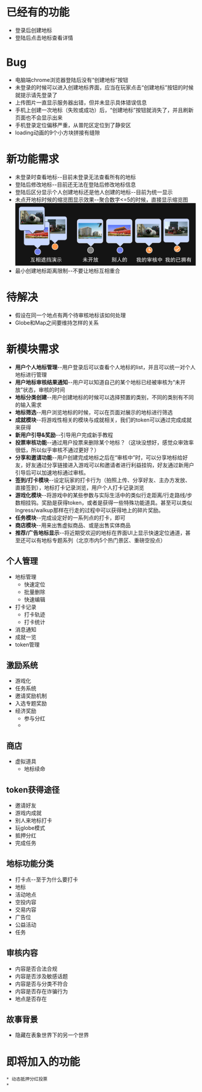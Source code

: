 # 已经有的功能
* 登录后创建地标
* 登陆后点击地标查看详情
# Bug
* 电脑端chrome浏览器登陆后没有“创建地标”按钮
* 未登录的时候可以进入创建地标界面，应当在玩家点击“创建地标”按钮的时候就提示请先登录了
* 上传图片一直显示服务器出错，但并未显示具体错误信息
* 手机上创建一次地标（失败或成功）后，“创建地标”按钮就消失了，并且刷新页面也不会显示出来
* 手机登录定位偏移严重，从普陀区定位到了静安区
* loading动画的9个小方块拼接有缝隙

# 新功能需求
* 未登录时查看地标--目前未登录无法查看所有的地标
* 登陆后修改地标--目前还无法在登陆后修改地标信息
* 登陆后区分显示个人创建地标还是他人创建的地标--目前为统一显示
* 未点开地标时候的缩览图显示效果--聚合数字<=5的时候，直接显示缩览图
  ![标记点类型](../image/地标签到打卡/point.png)
* 最小创建地标距离限制--不要让地标互相重合

# 待解决
* 假设在同一个地点有两个待审核地标该如何处理
* Globe和Map之间要维持怎样的关系

# 新模块需求
* **用户个人地标管理**--用户登录后可以查看个人地标的list，并且可以统一对个人地标进行管理
* **用户地标审核结果通知**--用户可以知道自己的某个地标已经被审核为“未开放”状态，审核的时间
* **地标分类创建**--用户创建地标的时候可以选择预置的类别，不同的类别有不同的输入需求
* **地标筛选**--用户浏览地标的时候，可以在页面对展示的地标进行筛选
* **成就模块**--将游戏性相关的模块与成就相关，我们的token可以通过完成成就来获得
* **新用户引导&奖励**--引导用户完成新手教程
* **投票审核功能**--通过用户投票来删除某个地标？（这块没想好，感觉众审效率很低，所以似乎审核不通过更好？）
* **分享和邀请功能**--用户创建完成地标之后在“审核中”时，可以分享地标给好友，好友通过分享链接进入游戏可以和邀请者进行利益挂钩，好友通过新用户引导后可以加速地标通过审核。
* **签到/打卡模块**--设定玩家的打卡行为（拍照上传、分享好友、主办方发放、直接签到），地标打卡记录浏览，用户个人打卡记录浏览
* **游戏化模块**--将游戏中的某些参数与实际生活中的类似行走距离/行走路线/步数相挂钩。奖励是获得token，或者是获得一些特殊功能道具。甚至可以类似Ingress/walkup那样在行走的过程中可以获得地上的碎片奖励。
* **任务模块**--完成设定好的一系列点的打卡，即可
* **商店模块**--用来出售虚拟商品、或是出售实体商品
* **推荐/广告地标显示**--将近期受欢迎的地标在界面UI上显示快速定位通道，甚至还可以有地标专题系列（北京市内5个热门景区、重磅空投点）

## 个人管理
* 地标管理
    * 快速定位
    * 批量删除
    * 快速编辑
* 打卡记录
    * 打卡轨迹
    * 打卡统计
* 消息通知
* 成就一览
* token管理

## 激励系统
* 游戏化
* 任务系统
* 邀请奖励机制
* 入选专题奖励
* 经济奖励
    * 参与分红
    * 

## 商店
* 虚拟道具
    * 地标续命
## token获得途径
* 邀请好友
* 游戏内成就
* 别人来地标打卡
* 玩globe模式
* 抵押分红
* 完成任务

## 地标功能分类
* 打卡点--至于为什么要打卡
* 地标
* 活动地点
* 空投内容
* 交易内容
* 广告位
* 公益活动
* 任务

## 审核内容
* 内容是否合法合规
* 内容是否涉及敏感话题
* 内容是否与分类不符合
* 内容是否存在诈骗行为
* 地点是否存在

## 故事背景
* 隐藏在表象世界下的另一个世界
# 即将加入的功能
    * 动态抵押分红投票
    * 